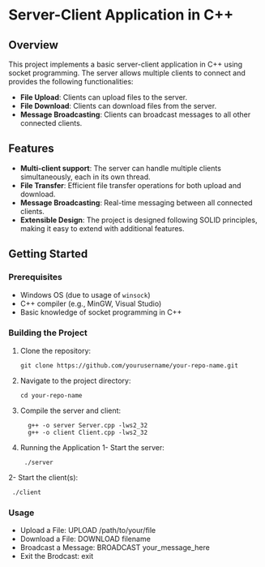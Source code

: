 # Server-Client Application in C++

## Overview

This project implements a basic server-client application in C++ using socket programming. The server allows multiple clients to connect and provides the following functionalities:
- **File Upload**: Clients can upload files to the server.
- **File Download**: Clients can download files from the server.
- **Message Broadcasting**: Clients can broadcast messages to all other connected clients.

## Features

- **Multi-client support**: The server can handle multiple clients simultaneously, each in its own thread.
- **File Transfer**: Efficient file transfer operations for both upload and download.
- **Message Broadcasting**: Real-time messaging between all connected clients.
- **Extensible Design**: The project is designed following SOLID principles, making it easy to extend with additional features.

## Getting Started

### Prerequisites

- Windows OS (due to usage of `winsock`)
- C++ compiler (e.g., MinGW, Visual Studio)
- Basic knowledge of socket programming in C++

### Building the Project

1. Clone the repository:
   ```
   git clone https://github.com/yourusername/your-repo-name.git
   ```
2. Navigate to the project directory:
   ```
   cd your-repo-name
   ```
3. Compile the server and client:
   ```
     g++ -o server Server.cpp -lws2_32
     g++ -o client Client.cpp -lws2_32
   ```
4. Running the Application
  1- Start the server:
   ```
    ./server
   ```
  2- Start the client(s):
   ```
    ./client
   ```
### Usage
- Upload a File: UPLOAD /path/to/your/file
- Download a File: DOWNLOAD filename
- Broadcast a Message: BROADCAST your_message_here
- Exit the Brodcast: exit
